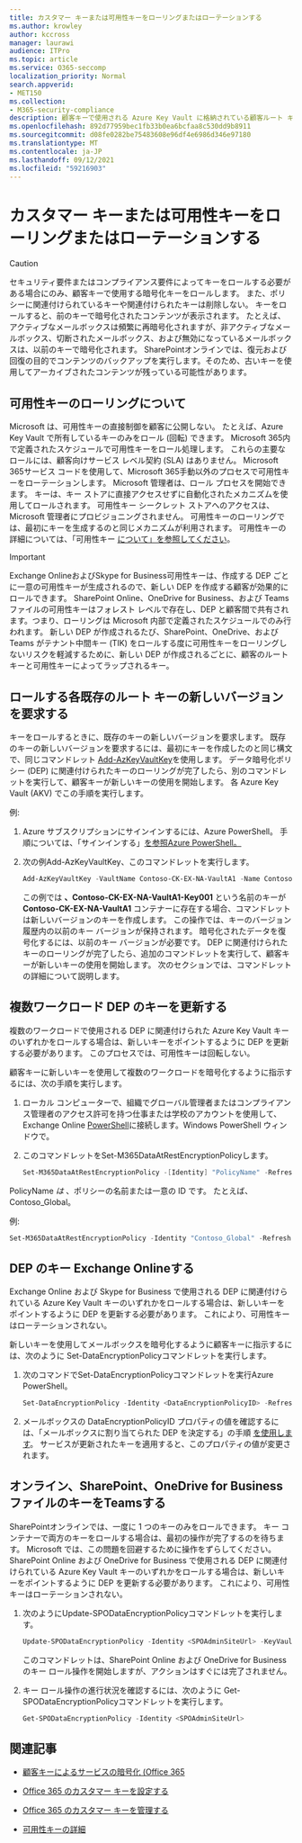 ```yaml
---
title: カスタマー キーまたは可用性キーをローリングまたはローテーションする
ms.author: krowley
author: kccross
manager: laurawi
audience: ITPro
ms.topic: article
ms.service: O365-seccomp
localization_priority: Normal
search.appverid:
- MET150
ms.collection:
- M365-security-compliance
description: 顧客キーで使用される Azure Key Vault に格納されている顧客ルート キーをロールする方法について説明します。 サービスには、Exchange Online、Skype for Business、SharePoint、オンライン、OneDrive for Business、Teamsがあります。
ms.openlocfilehash: 892d77959bec1fb33b0ea6bcfaa8c530dd9b8911
ms.sourcegitcommit: d08fe0282be75483608e96df4e6986d346e97180
ms.translationtype: MT
ms.contentlocale: ja-JP
ms.lasthandoff: 09/12/2021
ms.locfileid: "59216903"
---
```

# <a name="roll-or-rotate-a-customer-key-or-an-availability-key"></a>カスタマー キーまたは可用性キーをローリングまたはローテーションする

> [!CAUTION]
> セキュリティ要件またはコンプライアンス要件によってキーをロールする必要がある場合にのみ、顧客キーで使用する暗号化キーをロールします。 また、ポリシーに関連付けられているキーや関連付けられたキーは削除しない。 キーをロールすると、前のキーで暗号化されたコンテンツが表示されます。 たとえば、アクティブなメールボックスは頻繁に再暗号化されますが、非アクティブなメールボックス、切断されたメールボックス、および無効になっているメールボックスは、以前のキーで暗号化されます。 SharePointオンラインでは、復元および回復の目的でコンテンツのバックアップを実行します。そのため、古いキーを使用してアーカイブされたコンテンツが残っている可能性があります。

## <a name="about-rolling-the-availability-key"></a>可用性キーのローリングについて

Microsoft は、可用性キーの直接制御を顧客に公開しない。 たとえば、Azure Key Vault で所有しているキーのみをロール (回転) できます。 Microsoft 365内で定義されたスケジュールで可用性キーをロール処理します。 これらの主要なロールには、顧客向けサービス レベル契約 (SLA) はありません。 Microsoft 365サービス コードを使用して、Microsoft 365手動以外のプロセスで可用性キーをローテーションします。 Microsoft 管理者は、ロール プロセスを開始できます。 キーは、キー ストアに直接アクセスせずに自動化されたメカニズムを使用してロールされます。 可用性キー シークレット ストアへのアクセスは、Microsoft 管理者にプロビジョニングされません。 可用性キーのローリングでは、最初にキーを生成するのと同じメカニズムが利用されます。 可用性キーの詳細については、「可用性キー [について」を参照してください](customer-key-availability-key-understand.md)。

> [!IMPORTANT]
> Exchange OnlineおよびSkype for Business可用性キーは、作成する DEP ごとに一意の可用性キーが生成されるので、新しい DEP を作成する顧客が効果的にロールできます。 SharePoint Online、OneDrive for Business、および Teams ファイルの可用性キーはフォレスト レベルで存在し、DEP と顧客間で共有されます。つまり、ローリングは Microsoft 内部で定義されたスケジュールでのみ行われます。 新しい DEP が作成されるたび、SharePoint、OneDrive、および Teams がテナント中間キー (TIK) をロールする度に可用性キーをローリングしないリスクを軽減するために、新しい DEP が作成されるごとに、顧客のルート キーと可用性キーによってラップされるキー。

## <a name="request-a-new-version-of-each-existing-root-key-you-want-to-roll"></a>ロールする各既存のルート キーの新しいバージョンを要求する

キーをロールするときに、既存のキーの新しいバージョンを要求します。 既存のキーの新しいバージョンを要求するには、最初にキーを作成したのと同じ構文で、同じコマンドレット [Add-AzKeyVaultKey](/powershell/module/az.keyvault/add-azkeyvaultkey)を使用します。 データ暗号化ポリシー (DEP) に関連付けられたキーのローリングが完了したら、別のコマンドレットを実行して、顧客キーが新しいキーの使用を開始します。 各 Azure Key Vault (AKV) でこの手順を実行します。

例:

1. Azure サブスクリプションにサインインするには、Azure PowerShell。 手順については、「サインインする」[を参照Azure PowerShell。](/powershell/azure/authenticate-azureps)

2. 次の例Add-AzKeyVaultKey、このコマンドレットを実行します。

   ```powershell
   Add-AzKeyVaultKey -VaultName Contoso-CK-EX-NA-VaultA1 -Name Contoso-CK-EX-NA-VaultA1-Key001 -Destination HSM -KeyOps @('wrapKey','unwrapKey') -NotBefore (Get-Date -Date "12/27/2016 12:01 AM")
   ```

   この例では **、Contoso-CK-EX-NA-VaultA1-Key001** という名前のキーが **Contoso-CK-EX-NA-VaultA1** コンテナーに存在する場合、コマンドレットは新しいバージョンのキーを作成します。 この操作では、キーのバージョン履歴内の以前のキー バージョンが保持されます。 暗号化されたデータを復号化するには、以前のキー バージョンが必要です。 DEP に関連付けられたキーのローリングが完了したら、追加のコマンドレットを実行して、顧客キーが新しいキーの使用を開始します。 次のセクションでは、コマンドレットの詳細について説明します。
  
## <a name="update-the-keys-for-multi-workload-deps"></a>複数ワークロード DEP のキーを更新する

複数のワークロードで使用される DEP に関連付けられた Azure Key Vault キーのいずれかをロールする場合は、新しいキーをポイントするように DEP を更新する必要があります。 このプロセスでは、可用性キーは回転しない。

顧客キーに新しいキーを使用して複数のワークロードを暗号化するように指示するには、次の手順を実行します。

1. ローカル コンピューターで、組織でグローバル管理者またはコンプライアンス管理者のアクセス許可を持つ仕事または学校のアカウントを使用して、Exchange Online [PowerShell](/powershell/exchange/connect-to-exchange-online-powershell)に接続します。Windows PowerShell ウィンドウで。

2. このコマンドレットをSet-M365DataAtRestEncryptionPolicyします。
  
   ```powershell
   Set-M365DataAtRestEncryptionPolicy -[Identity] "PolicyName" -Refresh
   ```

PolicyName *は* 、ポリシーの名前または一意の ID です。 たとえば、Contoso_Global。

例:

```powershell
Set-M365DataAtRestEncryptionPolicy -Identity "Contoso_Global" -Refresh
```

## <a name="update-the-keys-for-exchange-online-deps"></a>DEP のキー Exchange Onlineする

Exchange Online および Skype for Business で使用される DEP に関連付けられている Azure Key Vault キーのいずれかをロールする場合は、新しいキーをポイントするように DEP を更新する必要があります。 これにより、可用性キーはローテーションされない。

新しいキーを使用してメールボックスを暗号化するように顧客キーに指示するには、次のように Set-DataEncryptionPolicyコマンドレットを実行します。

1. 次のコマンドでSet-DataEncryptionPolicyコマンドレットを実行Azure PowerShell。
  
   ```powershell
   Set-DataEncryptionPolicy -Identity <DataEncryptionPolicyID> -Refresh
   ```

2. メールボックスの DataEncryptionPolicyID プロパティの値を確認するには、「メールボックスに割り当てられた DEP を決定する」の手順 [を使用します](customer-key-manage.md#determine-the-dep-assigned-to-a-mailbox)。 サービスが更新されたキーを適用すると、このプロパティの値が変更されます。
  
## <a name="update-the-keys-for-sharepoint-online-onedrive-for-business-and-teams-files"></a>オンライン、SharePoint、OneDrive for BusinessファイルのキーをTeamsする

SharePointオンラインでは、一度に 1 つのキーのみをロールできます。 キー コンテナーで両方のキーをロールする場合は、最初の操作が完了するのを待ちます。 Microsoft では、この問題を回避するために操作をずらしてください。 SharePoint Online および OneDrive for Business で使用される DEP に関連付けられている Azure Key Vault キーのいずれかをロールする場合は、新しいキーをポイントするように DEP を更新する必要があります。 これにより、可用性キーはローテーションされない。

1. 次のようにUpdate-SPODataEncryptionPolicyコマンドレットを実行します。
  
   ```powershell
   Update-SPODataEncryptionPolicy -Identity <SPOAdminSiteUrl> -KeyVaultName <ReplacementKeyVaultName> -KeyName <ReplacementKeyName> -KeyVersion <ReplacementKeyVersion> -KeyType <Primary | Secondary>
   ```

   このコマンドレットは、SharePoint Online および OneDrive for Businessのキー ロール操作を開始しますが、アクションはすぐには完了されません。

2. キー ロール操作の進行状況を確認するには、次のように Get-SPODataEncryptionPolicyコマンドレットを実行します。

   ```powershell
   Get-SPODataEncryptionPolicy -Identity <SPOAdminSiteUrl>
   ```

## <a name="related-articles"></a>関連記事

- [顧客キーによるサービスの暗号化 (Office 365](customer-key-overview.md)

- [Office 365 のカスタマー キーを設定する](customer-key-set-up.md)

- [Office 365 のカスタマー キーを管理する](customer-key-manage.md)

- [可用性キーの詳細](customer-key-availability-key-understand.md)